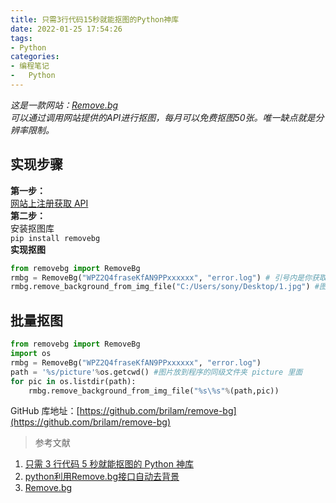 ```yaml
---
title: 只需3行代码15秒就能抠图的Python神库
date: 2022-01-25 17:54:26
tags:
- Python
categories:
- 编程笔记
- 	Python
---
```


_这是一款网站：_[_Remove.bg_](https://www.remove.bg/)<br />_可以通过调用网站提供的API进行抠图，每月可以免费抠图50张。唯一缺点就是分辨率限制。_
<a name="toc-heading-1"></a>

## 实现步骤
**第一步：**<br />[网站上注册获取 API](https://www.remove.bg/api)<br />**第二步：**<br />安装抠图库<br />`pip install removebg`<br />**实现抠图**
```python
from removebg import RemoveBg
rmbg = RemoveBg("WPZ2Q4fraseKfAN9PPxxxxxx", "error.log") # 引号内是你获取的API
rmbg.remove_background_from_img_file("C:/Users/sony/Desktop/1.jpg") #图片地址
```
<a name="toc-heading-2"></a>
## 批量抠图
```python
from removebg import RemoveBg
import os
rmbg = RemoveBg("WPZ2Q4fraseKfAN9PPxxxxxx", "error.log")
path = '%s/picture'%os.getcwd() #图片放到程序的同级文件夹 picture 里面
for pic in os.listdir(path):
    rmbg.remove_background_from_img_file("%s\%s"%(path,pic))
```
GitHub 库地址：[https://github.com/brilam/remove-bg](https://github.com/brilam/remove-bg)
> 参考文献

1. [只需 3 行代码 5 秒就能抠图的 Python 神库](https://zhuanlan.zhihu.com/p/73073456)
1. [python利用Remove.bg接口自动去背景](https://blog.csdn.net/Quentin_he/article/details/97569625)
1. [Remove.bg](https://www.remove.bg/)
